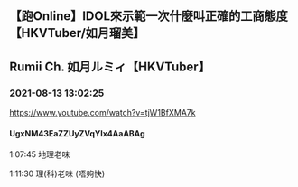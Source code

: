 ## 【跑Online】IDOL來示範一次什麼叫正確的工商態度【HKVTuber/如月瑠美】
## Rumii Ch. 如月ルミィ【HKVTuber】
### 2021-08-13 13:02:25
https://www.youtube.com/watch?v=tjW1BfXMA7k
#### UgxNM43EaZZUyZVqYIx4AaABAg
1:07:45 地理老味

1:11:30 理(科)老味 (唔夠快)

